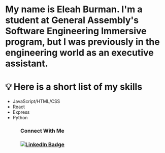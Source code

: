 <h1>My name is Eleah Burman. I'm a student at General Assembly's Software Engineering Immersive program, but I was previously in the engineering world as an executive assistant.</h1>
 <h1>💡 Here is a short list of my skills </h1>
  <ul>
    <li>JavaScript/HTML/CSS</li>
    <li>React</li>
    <li>Express</li>
    <li>Python</li>
  <ul>
<div id="badges">
  <h3>Connect With Me<h3>
  <a href="http://www.linkedin.com/eleahburman">
    <img src="https://img.shields.io/badge/LinkedIn-blue?style=for-the-badge&logo=linkedin&logoColor=white" alt="LinkedIn Badge"/>
  </a>
</div>

<!---
EleahBurman/EleahBurman is a ✨ special ✨ repository because its `README.md` (this file) appears on your GitHub profile.
You can click the Preview link to take a look at your changes.
--->
